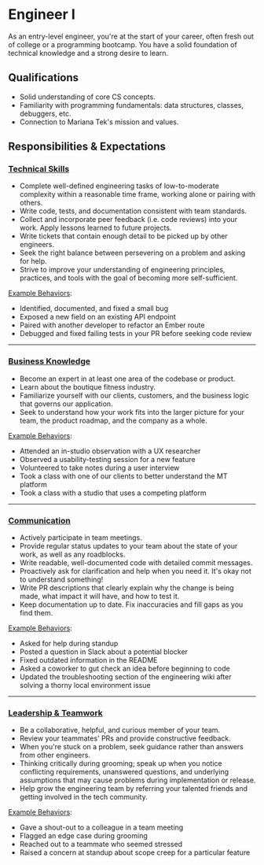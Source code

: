 Engineer I
==========

As an entry-level engineer, you're at the start of your career, often fresh out of college or a programming bootcamp. You have a solid foundation of technical knowledge and a strong desire to learn.

## Qualifications

- Solid understanding of core CS concepts.
- Familiarity with programming fundamentals: data structures, classes, debuggers, etc.
- Connection to Mariana Tek's mission and values.

## Responsibilities & Expectations

### [Technical Skills](/README.md#technical-skills)

- Complete well-defined engineering tasks of low-to-moderate complexity within a reasonable time frame, working alone or pairing with others.
- Write code, tests, and documentation consistent with team standards.
- Collect and incorporate peer feedback (i.e. code reviews) into your work. Apply lessons learned to future projects.
- Write tickets that contain enough detail to be picked up by other engineers.
- Seek the right balance between persevering on a problem and asking for help.
- Strive to improve your understanding of engineering principles, practices, and tools with the goal of becoming more self-sufficient.

[Example Behaviors](/README.md#example-behaviors):
- Identified, documented, and fixed a small bug
- Exposed a new field on an existing API endpoint
- Paired with another developer to refactor an Ember route
- Debugged and fixed failing tests in your PR before seeking code review

---
### [Business Knowledge](/README.md#business-knowledge)

- Become an expert in at least one area of the codebase or product.
- Learn about the boutique fitness industry.
- Familiarize yourself with our clients, customers, and the business logic that governs our application.
- Seek to understand how your work fits into the larger picture for your team, the product roadmap, and the company as a whole.

[Example Behaviors](/README.md#example-behaviors):
- Attended an in-studio observation with a UX researcher
- Observed a usability-testing session for a new feature
- Volunteered to take notes during a user interview
- Took a class with one of our clients to better understand the MT platform
- Took a class with a studio that uses a competing platform

---
### [Communication](/README.md#communication)

- Actively participate in team meetings.
- Provide regular status updates to your team about the state of your work, as well as any roadblocks.
- Write readable, well-documented code with detailed commit messages.
- Proactively ask for clarification and help when you need it. It's okay not to understand something!
- Write PR descriptions that clearly explain why the change is being made, what impact it will have, and how to test it.
- Keep documentation up to date. Fix inaccuracies and fill gaps as you find them.

[Example Behaviors](/README.md#example-behaviors):
- Asked for help during standup
- Posted a question in Slack about a potential blocker
- Fixed outdated information in the README
- Asked a coworker to gut check an idea before beginning to code
- Updated the troubleshooting section of the engineering wiki after solving a thorny local environment issue

---
### [Leadership & Teamwork](#leadership--teamwork)

- Be a collaborative, helpful, and curious member of your team.
- Review your teammates' PRs and provide constructive feedback.
- When you're stuck on a problem, seek guidance rather than answers from other engineers.
- Thinking critically during grooming; speak up when you notice conflicting requirements, unanswered questions, and underlying assumptions that may cause problems during implementation or release.
- Help grow the engineering team by referring your talented friends and getting involved in the tech community.

[Example Behaviors](/README.md#example-behaviors):
- Gave a shout-out to a colleague in a team meeting
- Flagged an edge case during grooming
- Reached out to a teammate who seemed stressed
- Raised a concern at standup about scope creep for a particular feature
